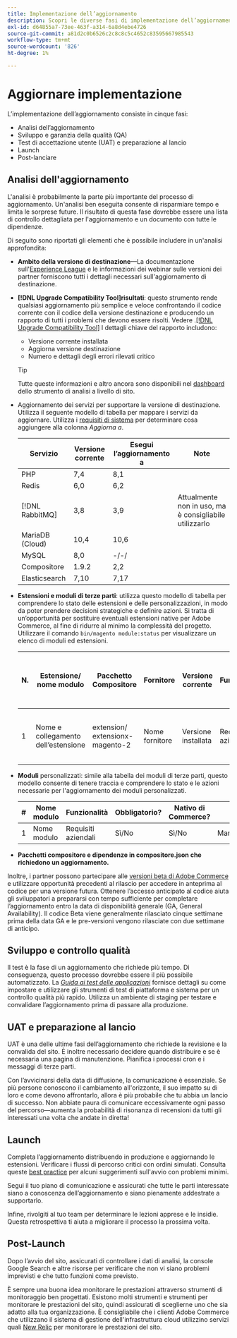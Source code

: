 ```yaml
---
title: Implementazione dell’aggiornamento
description: Scopri le diverse fasi di implementazione dell’aggiornamento per i progetti Adobe Commerce.
exl-id: d64855a7-73ee-463f-a314-6a8d4ebe4726
source-git-commit: a81d2c0b6526c2c8c8c5c4652c83595667985543
workflow-type: tm+mt
source-wordcount: '826'
ht-degree: 1%

---
```


# Aggiornare implementazione

L’implementazione dell’aggiornamento consiste in cinque fasi:

- Analisi dell’aggiornamento
- Sviluppo e garanzia della qualità (QA)
- Test di accettazione utente (UAT) e preparazione al lancio
- Launch
- Post-lanciare

## Analisi dell&#39;aggiornamento

L&#39;analisi è probabilmente la parte più importante del processo di aggiornamento. Un&#39;analisi ben eseguita consente di risparmiare tempo e limita le sorprese future. Il risultato di questa fase dovrebbe essere una lista di controllo dettagliata per l&#39;aggiornamento e un documento con tutte le dipendenze.

Di seguito sono riportati gli elementi che è possibile includere in un&#39;analisi approfondita:

- **Ambito della versione di destinazione**—La documentazione sull&#39;[Experience League](../../release/release-notes/overview.md) e le informazioni dei webinar sulle versioni dei partner forniscono tutti i dettagli necessari sull&#39;aggiornamento di destinazione.

- **[!DNL Upgrade Compatibility Tool]risultati**: questo strumento rende qualsiasi aggiornamento più semplice e veloce confrontando il codice corrente con il codice della versione destinazione e producendo un rapporto di tutti i problemi che devono essere risolti. Vedere .[[!DNL Upgrade Compatibility Tool]](../upgrade-compatibility-tool/overview.md) I dettagli chiave del rapporto includono:

   - Versione corrente installata
   - Aggiorna versione destinazione
   - Numero e dettagli degli errori rilevati critico

  >[!TIP]
  >
  >Tutte queste informazioni e altro ancora sono disponibili nel [dashboard](../../tools/site-wide-analysis-tool/dashboard.md) dello strumento di analisi a livello di sito.

- Aggiornamento dei servizi per supportare la versione di destinazione. Utilizza il seguente modello di tabella per mappare i servizi da aggiornare. Utilizza i [requisiti di sistema](../../installation/system-requirements.md) per determinare cosa aggiungere alla colonna _Aggiorna a_.


  | Servizio | Versione corrente | Esegui l’aggiornamento a | Note |
  |-----------------|-----------------|------------|----------------------------------------------------------|
  | PHP | 7,4 | 8,1 |                                                          |
  | Redis | 6,0 | 6,2 |                                                          |
  | [!DNL RabbitMQ] | 3,8 | 3,9 | Attualmente non in uso, ma è consigliabile utilizzarlo |
  | MariaDB (Cloud) | 10,4 | 10,6 |                                                          |
  | MySQL | 8,0 | -/-/ |                                                          |
  | Compositore | 1.9.2 | 2,2 |                                                          |
  | Elasticsearch | 7,10 | 7,17 |                                                          |

- **Estensioni e moduli di terze parti**: utilizza questo modello di tabella per comprendere lo stato delle estensioni e delle personalizzazioni, in modo da poter prendere decisioni strategiche e definire azioni. Si tratta di un’opportunità per sostituire eventuali estensioni native per Adobe Commerce, al fine di ridurre al minimo la complessità del progetto. Utilizzare il comando `bin/magento module:status` per visualizzare un elenco di moduli ed estensioni.

  | N. | Estensione/<br>nome modulo | Pacchetto Compositore | Fornitore | Versione corrente | Funzionalità | Compatibile con la versione più recente di <br>Commerce? | Problemi | Nativa di Commerce? | Azione | Note |
  |---|-----------------------------|------------------------------------|-------------|-------------------|-----------------------|---------------------------------------------|--------------------------------------------------|---------------------|-------------------------|-------|
  | 1 | Nome e collegamento dell’estensione | extension/<br>extensionx-magento-2 | Nome fornitore | Versione installata | Requisiti aziendali | Sì/No | Elencare i problemi identificati relativi a questa estensione | Sì/No | Keep/Sostituisci/<br>Rimuovi |       |

- **Moduli** personalizzati: simile alla tabella dei moduli di terze parti, questo modello consente di tenere traccia e comprendere lo stato e le azioni necessarie per l&#39;aggiornamento dei moduli personalizzati.

  | # | Nome modulo | Funzionalità | Obbligatorio? | Nativo di Commerce? | Azione | Note |
  |---|--------------|-----------------------|-----------|---------------------|---------------------|-------|
  | 1 | Nome modulo | Requisiti aziendali | Sì/No | Sì/No | Mantieni/Sostituisci/Rimuovi |       |

- **Pacchetti compositore e dipendenze in compositore.json che richiedono un aggiornamento.**

Inoltre, i partner possono partecipare alle [versioni beta di Adobe Commerce](../../release/beta.md) e utilizzare opportunità precedenti al rilascio per accedere in anteprima al codice per una versione futura. Ottenere l’accesso anticipato al codice aiuta gli sviluppatori a prepararsi con tempo sufficiente per completare l’aggiornamento entro la data di disponibilità generale (GA, General Availability). Il codice Beta viene generalmente rilasciato cinque settimane prima della data GA e le pre-versioni vengono rilasciate con due settimane di anticipo.

## Sviluppo e controllo qualità

Il test è la fase di un aggiornamento che richiede più tempo. Di conseguenza, questo processo dovrebbe essere il più possibile automatizzato. La _[Guida ai test delle applicazioni](https://developer.adobe.com/commerce/testing/guide/)_ fornisce dettagli su come impostare e utilizzare gli strumenti di test di piattaforma e sistema per un controllo qualità più rapido. Utilizza un ambiente di staging per testare e convalidare l’aggiornamento prima di passare alla produzione.

## UAT e preparazione al lancio

UAT è una delle ultime fasi dell’aggiornamento che richiede la revisione e la convalida del sito. È inoltre necessario decidere quando distribuire e se è necessaria una pagina di manutenzione. Pianifica i processi cron e i messaggi di terze parti.

Con l’avvicinarsi della data di diffusione, la comunicazione è essenziale. Se più persone conoscono il cambiamento all&#39;orizzonte, il suo impatto su di loro e come devono affrontarlo, allora è più probabile che tu abbia un lancio di successo. Non abbiate paura di comunicare eccessivamente ogni passo del percorso—aumenta la probabilità di risonanza di recensioni da tutti gli interessati una volta che andate in diretta!

## Launch

Completa l’aggiornamento distribuendo in produzione e aggiornando le estensioni. Verificare i flussi di percorso critici con ordini simulati. Consulta queste [best practice](../prepare/best-practices.md) per alcuni suggerimenti sull&#39;avvio con problemi minimi.

Segui il tuo piano di comunicazione e assicurati che tutte le parti interessate siano a conoscenza dell’aggiornamento e siano pienamente addestrate a supportarlo.

Infine, rivolgiti al tuo team per determinare le lezioni apprese e le insidie. Questa retrospettiva ti aiuta a migliorare il processo la prossima volta.

## Post-Launch

Dopo l’avvio del sito, assicurati di controllare i dati di analisi, la console Google Search e altre risorse per verificare che non vi siano problemi imprevisti e che tutto funzioni come previsto.

È sempre una buona idea monitorare le prestazioni attraverso strumenti di monitoraggio ben progettati. Esistono molti strumenti e strumenti per monitorare le prestazioni del sito, quindi assicurati di sceglierne uno che sia adatto alla tua organizzazione. È consigliabile che i clienti Adobe Commerce che utilizzano il sistema di gestione dell&#39;infrastruttura cloud utilizzino servizi quali [New Relic](https://experienceleague.adobe.com/docs/commerce-cloud-service/user-guide/monitor/new-relic/new-relic-service.html) per monitorare le prestazioni del sito.
